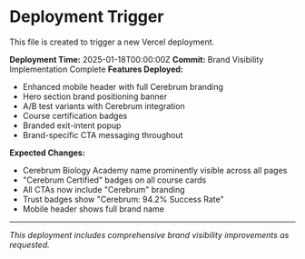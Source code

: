# Deployment Trigger

This file is created to trigger a new Vercel deployment.

**Deployment Time:** 2025-01-18T00:00:00Z
**Commit:** Brand Visibility Implementation Complete
**Features Deployed:**

- Enhanced mobile header with full Cerebrum branding
- Hero section brand positioning banner
- A/B test variants with Cerebrum integration
- Course certification badges
- Branded exit-intent popup
- Brand-specific CTA messaging throughout

**Expected Changes:**

- Cerebrum Biology Academy name prominently visible across all pages
- "Cerebrum Certified" badges on all course cards
- All CTAs now include "Cerebrum" branding
- Trust badges show "Cerebrum: 94.2% Success Rate"
- Mobile header shows full brand name

---

_This deployment includes comprehensive brand visibility improvements as requested._
